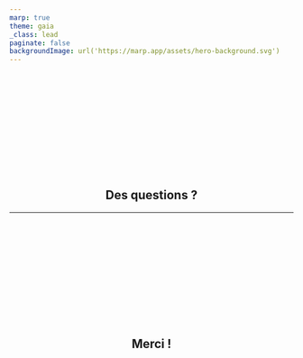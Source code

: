 ```yaml
---
marp: true
theme: gaia
_class: lead
paginate: false
backgroundImage: url('https://marp.app/assets/hero-background.svg')
---
```


<div style="text-align: center; margin-top: 220px;">

## Des questions ?

</div>

---

<div style="text-align: center; margin-top: 220px;">

## Merci !

</div>